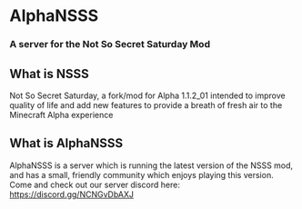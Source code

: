# AlphaNSSS
### A server for the Not So Secret Saturday Mod

## What is NSSS
Not So Secret Saturday, a fork/mod for Alpha 1.1.2_01 intended to improve quality of life and add new features to provide a breath of fresh air to the Minecraft Alpha experience

## What is AlphaNSSS
AlphaNSSS is a server which is running the latest version of the NSSS mod, and has a small, friendly community which enjoys playing this version.
Come and check out our server discord here: https://discord.gg/NCNGvDbAXJ

